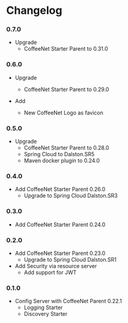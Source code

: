 # Changelog 

### 0.7.0
* Upgrade
  * CoffeeNet Starter Parent to 0.31.0

### 0.6.0
* Upgrade
  * CoffeeNet Starter Parent to 0.29.0

* Add
  * New CoffeeNet Logo as favicon

### 0.5.0
* Upgrade
  * CoffeeNet Starter Parent to 0.28.0
  * Spring Cloud to Dalston.SR5
  * Maven docker plugin to 0.24.0

### 0.4.0
* Add CoffeeNet Starter Parent 0.26.0
  * Upgrade to Spring Cloud Dalston.SR3

### 0.3.0
* Add CoffeeNet Starter Parent 0.24.0

### 0.2.0
* Add CoffeeNet Starter Parent 0.23.0
  * Upgrade to Spring Cloud Dalston.SR1
* Add Security via resource server
  * Add support for JWT

### 0.1.0
* Config Server with CoffeeNet Parent 0.22.1
  * Logging Starter
  * Discovery Starter